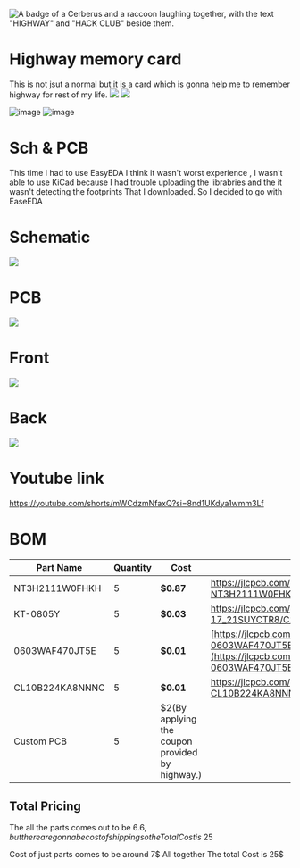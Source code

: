 ![A badge of a Cerberus and a raccoon laughing together, with the text "HIGHWAY" and "HACK CLUB" beside them.](https://hc-cdn.hel1.your-objectstorage.com/s/v3/0bbcca68ffa3845300bb76940f8ad91fd53d2d68_06-30-2025-1618.png)

# Highway memory card
This is not jsut a normal but it is a card which is gonna help me to remember highway for rest of my life.
![](/images/3Dfront.png)
![](/images/3Dback.png)

![image](images/5.jpeg)
![image](images/1.jpeg)

# Sch & PCB
This time I had to use EasyEDA I think it wasn't worst experience , I wasn't able to use KiCad because I had trouble uploading the librabries and the it wasn't detecting the footprints That I downloaded. So I decided to go with EaseEDA

#  Schematic
![](/images/sch_1.png)

# PCB
![](/images/PCB.png)

# Front
![](/images/3Dfront.png)

# Back
![](/images/3Dback.png)

# Youtube link
https://youtube.com/shorts/mWCdzmNfaxQ?si=8nd1UKdya1wmm3Lf
# BOM
|Part Name|Quantity|Cost|Link|
|-|-|-|-|
|NT3H2111W0FHKH|5|**$0.87**|https://jlcpcb.com/partdetail/NxpSemicon-NT3H2111W0FHKH/C710403|
|KT-0805Y|5|**$0.03**|https://jlcpcb.com/partdetail/Hubei_KentoElec-17_21SUYCTR8/C2296|
|0603WAF470JT5E|5|**$0.01**|[https://jlcpcb.com/partdetail/23909-0603WAF470JT5E/C23182](https://jlcpcb.com/partdetail/23909-0603WAF470JT5E/C23182)|
|CL10B224KA8NNNC|5|**$0.01**|https://jlcpcb.com/partdetail/21832-CL10B224KA8NNNC/C21120|
|Custom PCB|5|$2(By applying the coupon provided by highway.)|

## Total Pricing

The all the parts comes out to be $6.6, but there are gonna be cost of shipping so the Total Cost is ~$25


Cost of just parts comes to be around 7$
All together The total Cost is 25$
